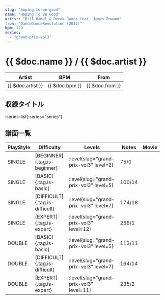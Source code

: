 ```yaml
---
slug: "hoping-to-be-good"
name: "Hoping To Be Good"
artist: "Bill Hamel & Derek James feat. James Rowand"
from: "DanceDanceRevolution (2013)"
bpm: 120
series:
  - "grand-prix-vol3"
---
```


# {{ $doc.name }} / {{ $doc.artist }}

|Artist|BPM|From|
|------|---|----|
|{{ $doc.artist }}|{{ $doc.bpm }}|{{ $doc.from }}|

## 収録タイトル

:series-list{:series="series"}

## 譜面一覧

|PlayStyle|Difficulty|Levels|Notes|Movie|
|---------|----------|------|-----|-----|
|SINGLE|[BEGINNER]{.tag.is-beginner}|<div class="field is-grouped is-grouped-multiline"> :level{slug="grand-prix-vol3" level=2}</div>|75/0||
|SINGLE|[BASIC]{.tag.is-basic}|<div class="field is-grouped is-grouped-multiline"> :level{slug="grand-prix-vol3" level=5}</div>|100/14||
|SINGLE|[DIFFICULT]{.tag.is-difficult}|<div class="field is-grouped is-grouped-multiline"> :level{slug="grand-prix-vol3" level=7}</div>|174/18||
|SINGLE|[EXPERT]{.tag.is-expert}|<div class="field is-grouped is-grouped-multiline"> :level{slug="grand-prix-vol3" level=12}</div>|256/1||
|DOUBLE|[BASIC]{.tag.is-basic}|<div class="field is-grouped is-grouped-multiline"> :level{slug="grand-prix-vol3" level=5}</div>|113/11||
|DOUBLE|[DIFFICULT]{.tag.is-difficult}|<div class="field is-grouped is-grouped-multiline"> :level{slug="grand-prix-vol3" level=7}</div>|164/14||
|DOUBLE|[EXPERT]{.tag.is-expert}|<div class="field is-grouped is-grouped-multiline"> :level{slug="grand-prix-vol3" level=11}</div>|235/2||
